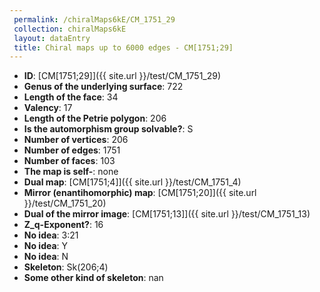```yaml
--- 
 permalink: /chiralMaps6kE/CM_1751_29 
 collection: chiralMaps6kE
 layout: dataEntry
 title: Chiral maps up to 6000 edges - CM[1751;29]
---
```


- **ID**: [CM[1751;29]]({{ site.url }}/test/CM_1751_29)
- **Genus of the underlying surface**: 722
- **Length of the face**: 34
- **Valency**: 17
- **Length of the Petrie polygon**: 206
- **Is the automorphism group solvable?**: S
- **Number of vertices**: 206
- **Number of edges**: 1751
- **Number of faces**: 103
- **The map is self-**: none
- **Dual map**: [CM[1751;4]]({{ site.url }}/test/CM_1751_4)
- **Mirror (enantihomorphic) map**: [CM[1751;20]]({{ site.url }}/test/CM_1751_20)
- **Dual of the mirror image**: [CM[1751;13]]({{ site.url }}/test/CM_1751_13)
- **Z_q-Exponent?**: 16
- **No idea**:  3:21
- **No idea**: Y
- **No idea**: N
- **Skeleton**: Sk(206;4)
- **Some other kind of skeleton**: nan
